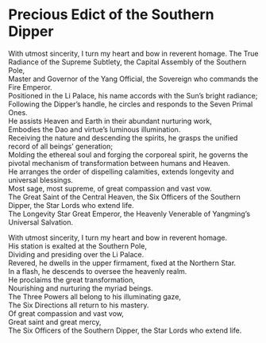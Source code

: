 # Precious Edict of the Southern Dipper

With utmost sincerity, I turn my heart and bow in reverent homage. The True Radiance of the Supreme Subtlety, the Capital Assembly of the Southern Pole,  
Master and Governor of the Yang Official, the Sovereign who commands the Fire Emperor.  
Positioned in the Li Palace, his name accords with the Sun’s bright radiance;  
Following the Dipper’s handle, he circles and responds to the Seven Primal Ones.  
He assists Heaven and Earth in their abundant nurturing work,  
Embodies the Dao and virtue’s luminous illumination.  
Receiving the nature and descending the spirits, he grasps the unified record of all beings’ generation;  
Molding the ethereal soul and forging the corporeal spirit, he governs the pivotal mechanism of transformation between humans and Heaven.  
He arranges the order of dispelling calamities, extends longevity and universal blessings.  
Most sage, most supreme, of great compassion and vast vow.  
The Great Saint of the Central Heaven, the Six Officers of the Southern Dipper, the Star Lords who extend life.  
The Longevity Star Great Emperor, the Heavenly Venerable of Yangming’s Universal Salvation.

With utmost sincerity, I turn my heart and bow in reverent homage.  
His station is exalted at the Southern Pole,  
Dividing and presiding over the Li Palace.  
Revered, he dwells in the upper firmament, fixed at the Northern Star.  
In a flash, he descends to oversee the heavenly realm.  
He proclaims the great transformation,  
Nourishing and nurturing the myriad beings.  
The Three Powers all belong to his illuminating gaze,  
The Six Directions all return to his mastery.  
Of great compassion and vast vow,  
Great saint and great mercy,  
The Six Officers of the Southern Dipper, the Star Lords who extend life.